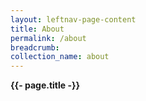 ```yaml
---
layout: leftnav-page-content
title: About
permalink: /about
breadcrumb: 
collection_name: about
---
```


<span><b><p>{{- page.title -}}</p></b></span>
